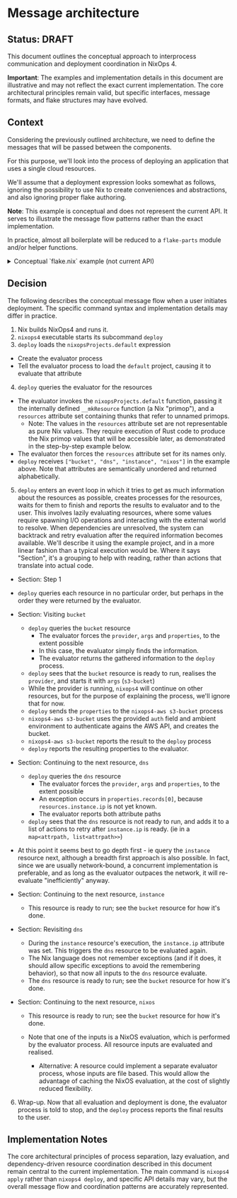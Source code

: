  # Message architecture

## Status: DRAFT

This document outlines the conceptual approach to interprocess communication and deployment coordination in NixOps 4.

**Important**: The examples and implementation details in this document are illustrative and may not reflect the exact current implementation. The core architectural principles remain valid, but specific interfaces, message formats, and flake structures may have evolved.

## Context

Considering the previously outlined architecture, we need to define the messages that will be passed between the components.

For this purpose, we'll look into the process of deploying an application that uses a single cloud resources.

We'll assume that a deployment expression looks somewhat as follows, ignoring the possibility to use Nix to create conveniences and abstractions, and also ignoring proper flake authoring.

**Note**: This example is conceptual and does not represent the current API. It serves to illustrate the message flow patterns rather than the exact implementation.

In practice, almost all boilerplate will be reduced to a `flake-parts` module and/or helper functions.

<details><summary>Conceptual `flake.nix` example (not current API)</summary>

```nix
{
  inputs.nixops4.url = "github:nixops4/nixops4";
  inputs.nixops4-aws.url = "github:nixops4/nixops4-aws";
  inputs.nixpkgs.url = "github:NixOS/nixpkgs/nixos-unstable";
  outputs = { self, nixops4 }:
    let
      # simplification to reduce document complexity: in practice, the deployer and deployed platforms may differ
      system = "x86_64-linux";
      pkgs = nixpkgs.legacyPackages.${system};

    in
    {
      apps.${system}.nixops.command = nixops4 + "/bin/nixops4";

      # This is not the final user interface, but the return value of something like
      # nixopsProjects.default = nixops4.lib.mkProject { } ./deployment.nix;
      nixopsProjects.default = { __mkResource, resources, ... }: {
        
        resources = {
          # __mkResource would not be called by the user, but by an expression in `inputs.nixops4-aws.lib`, which passes the `properties` along.
          bucket = __mkResource {
            provider = inputs.nixops4-aws.packages.${system}.nixops4-provider;
            args = ["s3-bucket"];
            properties = {
              auth = {
                # ...
              };
              name = "my-bucket";
              region = "us-west-1";
            };
          };

          instance = __mkResource {
            provider = inputs.nixops4-aws.packages.${system}.nixops4-provider;
            args = ["ec2-instance"];
            properties = {
              auth = {
                # ...
              };
              region = "us-west-1";
              instanceType = "t3.micro";
              # ...
            };
          };

          nixos = __mkResource {
            provider = inputs.nixops4.packages.${system}.nixops4-local-command;
            properties = {
              command = sshWrapper { # akin to https://docs.hercules-ci.com/hercules-ci-effects/reference/nix-functions/ssh
                destination = "root@${resources.instance.ip}";
                command = pkgs.writeScript "deploy-nixos" ''
                  ${(nixpkgs.lib.nixosSystem { modules = [
                      { services.myapp.settings.bucket = resources.bucket.url; }
                    ]; }).config.system.toplevel}/bin/apply
                '';
              };
            };
          };

          dns = __mkResource {
            provider = inputs.nixops4.packages.${system}.nixops4-aws;
            args = ["route53-record"];
            properties = {
              auth = {
                # ...
              };
              zone = "example.com";
              name = "myapp.example.com";
              type = "A";
              ttl = 300;
              records = [resources.instance.ip];
            };
          };
        };
      };
    };
}
```

</details>

## Decision

The following describes the conceptual message flow when a user initiates deployment. The specific command syntax and implementation details may differ in practice.

1. Nix builds NixOps4 and runs it.
2. `nixops4` executable starts its subcommand `deploy`
3. `deploy` loads the `nixopsProjects.default` expression
  - Create the evaluator process
  - Tell the evaluator process to load the `default` project, causing it to evaluate that attribute
4. `deploy` queries the evaluator for the resources
  - The evaluator invokes the `nixopsProjects.default` function, passing it the internally defined `__mkResource` function (a Nix "primop"), and a `resources` attribute set containing thunks that refer to unnamed primops.
    - Note: The values in the `resources` attribute set are not representable as pure Nix values. They require execution of Rust code to produce the Nix primop values that will be accessible later, as demonstrated in the step-by-step example below.
  - The evaluator then forces the `resources` attribute set for its names only.
  - `deploy` receives `["bucket", "dns", "instance", "nixos"]` in the example above. Note that attributes are semantically unordered and returned alphabetically.
5. `deploy` enters an event loop in which it tries to get as much information about the resources as possible, creates processes for the resources, waits for them to finish and reports the results to evaluator and to the user. This involves lazily evaluating resources, where some values require spawning I/O operations and interacting with the external world to resolve. When dependencies are unresolved, the system can backtrack and retry evaluation after the required information becomes available. We'll describe it using the example project, and in a more linear fashion than a typical execution would be. Where it says "Section", it's a grouping to help with reading, rather than actions that translate into actual code.
  - Section: Step 1
  - `deploy` queries each resource in no particular order, but perhaps in the order they were returned by the evaluator.


  - Section: Visiting `bucket`
    - `deploy` queries the `bucket` resource
      - The evaluator forces the `provider`, `args` and `properties`, to the extent possible
      - In this case, the evaluator simply finds the information.
      - The evaluator returns the gathered information to the `deploy` process.
    - `deploy` sees that the `bucket` resource is ready to run, realises the `provider`, and starts it with `args` (`s3-bucket`)
    - While the provider is running, `nixops4` will continue on other resources, but for the purpose of explaining the process, we'll ignore that for now.
    - `deploy` sends the `properties` to the `nixops4-aws s3-bucket` process
    - `nixops4-aws s3-bucket` uses the provided `auth` field and ambient environment to authenticate agains the AWS API, and creates the bucket.
    - `nixops4-aws s3-bucket` reports the result to the `deploy` process
    - `deploy` reports the resulting properties to the evaluator.

  - Section: Continuing to the next resource, `dns`
    - `deploy` queries the `dns` resource
      - The evaluator forces the `provider`, `args` and `properties`, to the extent possible
      - An exception occurs in `properties.records[0]`, because `resources.instance.ip` is not yet known.
      - The evaluator reports both attribute paths
    - `deploy` sees that the `dns` resource is not ready to run, and adds it to a list of actions to retry after `instance.ip` is ready. (ie in a `map<attrpath, list<attrpath>>`)

  - At this point it seems best to go depth first - ie query the `instance` resource next, although a breadth first approach is also possible.
    In fact, since we are usually network-bound, a concurrent implementation is preferable, and as long as the evaluator outpaces the network, it will re-evaluate "inefficiently" anyway.

  - Section: Continuing to the next resource, `instance`
    - This resource is ready to run; see the `bucket` resource for how it's done.
  
  - Section: Revisiting `dns`
    - During the `instance` resource's execution, the `instance.ip` attribute was set.
      This triggers the `dns` resource to be evaluated again.
    - The Nix language does not remember exceptions (and if it does, it should allow specific exceptions to avoid the remembering behavior), so that now all inputs to the `dns` resource evaluate.
    - The `dns` resource is ready to run; see the `bucket` resource for how it's done.

  - Section: Continuing to the next resource, `nixos`
    - This resource is ready to run; see the `bucket` resource for how it's done.
    - Note that one of the inputs is a NixOS evaluation, which is performed by the evaluator process.
      All resource inputs are evaluated and realised.

      - Alternative: A resource could implement a separate evaluator process, whose inputs are file based.
        This would allow the advantage of caching the NixOS evaluation, at the cost of slightly reduced flexibility.

6. Wrap-up. Now that all evaluation and deployment is done, the evaluator process is told to stop, and the `deploy` process reports the final results to the user.

## Implementation Notes

The core architectural principles of process separation, lazy evaluation, and dependency-driven resource coordination described in this document remain central to the current implementation. The main command is `nixops4 apply` rather than `nixops4 deploy`, and specific API details may vary, but the overall message flow and coordination patterns are accurately represented.
